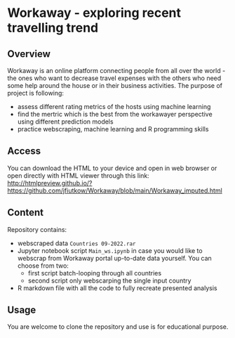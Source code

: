 # Workaway - exploring recent travelling trend

## Overview

Workaway is an online platform connecting people from all over the world - the ones who want to decrease travel expenses with the others who need some help around the house or in their business activities. The purpose of project is following:

- assess different rating metrics of the hosts using machine learning
- find the mertric which is the best from the workawayer perspective using different prediction models
- practice webscraping, machine learning and R programming skills

## Access

You can download the HTML to your device and open in web browser or open directly with HTML viewer through this link:
<http://htmlpreview.github.io/?https://github.com/jfiutkow/Workaway/blob/main/Workaway_imputed.html>

## Content

Repository contains:

- webscraped data `Countries 09-2022.rar`
- Jupyter notebook script `Main_ws.ipynb` in case you would like to webscrap from Workaway portal up-to-date data yourself. You can choose from two:
  - first script batch-looping through all countries
  - second script only webscarping the single input country
- R markdown file with all the code to fully recreate presented analysis

## Usage

You are welcome to clone the repository and use is for educational purpose.
